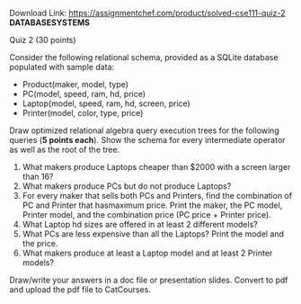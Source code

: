 Download Link: https://assignmentchef.com/product/solved-cse111-quiz-2
<br>
<strong>DATABASESYSTEMS</strong>

Quiz 2 (30 points)

Consider the following relational schema, provided as a SQLite database populated with sample data:

<ul>

 <li>Product(maker, model, type)</li>

 <li>PC(model, speed, ram, hd, price)</li>

 <li>Laptop(model, speed, ram, hd, screen, price)</li>

 <li>Printer(model, color, type, price)</li>

</ul>

Draw optimized relational algebra query execution trees for the following queries (<strong>5 points each</strong>). Show the schema for every intermediate operator as well as the root of the tree.

<ol>

 <li>What makers produce Laptops cheaper than $2000 with a screen larger than 16?</li>

 <li>What makers produce PCs but do not produce Laptops?</li>

 <li>For every maker that sells both PCs and Printers, find the combination of PC and Printer that hasmaximum price. Print the maker, the PC model, Printer model, and the combination price (PC price + Printer price).</li>

 <li>What Laptop hd sizes are offered in at least 2 different models?</li>

 <li>What PCs are less expensive than all the Laptops? Print the model and the price.</li>

 <li>What makers produce at least a Laptop model and at least 2 Printer models?</li>

</ol>

Draw/write your answers in a doc file or presentation slides. Convert to pdf and upload the pdf file to CatCourses.